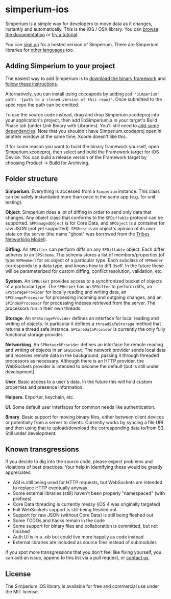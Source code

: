 simperium-ios
=============

Simperium is a simple way for developers to move data as it changes, instantly and automatically. This is the iOS / OSX library. You can [browse the documentation](http://simperium.com/docs/ios/) or [try a tutorial](https://simperium.com/tutorials/simpletodo-ios/).

You can [sign up](http://simperium.com) for a hosted version of Simperium. There are Simperium libraries for [other languages](https://simperium.com/overview/) too.

Adding Simperium to your project
--------------------------------
The easiest way to add Simperium is to [download the binary framework](https://docs.google.com/uc?export=download&id=0B_WOy42eJTXtMl90cHN1YVUzRlk) and [follow these instructions](http://simperium.com/docs/ios/).

Alternatively, you can install using cocoapods by adding `pod 'Simperium' path: '{path to a cloned version of this repo}'`. Once submitted to the spec repo the path can be omitted.

To use the source code instead, drag and drop Simperium.xcodeproj into your application's project, then add libSimperium.a in your target's Build Phase tab (under Link Binary with Libraries). You'll still need to [add some dependencies](http://simperium.com/docs/ios/#add). Note that you shouldn't have Simperium.xcodeproj open in another window at the same time. Xcode doesn't like this.

If for some reason you want to build the binary framework yourself, open Simperium.xcodeproj, then select and build the Framework target for iOS Device. You can build a release version of the Framework target by choosing Product -> Build for Archiving.

Folder structure
----------------
**Simperium**. Everything is accessed from a `Simperium` instance. This class can be safely instantiated more than once in the same app (e.g. for unit testing).

**Object**. Simperium does a lot of diffing in order to send only data that changes. Any object class that conforms to the `SPDiffable` protocol can be supported. `SPManagedObject` is for Core Data, and `SPObject` is a container for raw JSON (not yet supported). `SPGhost` is an object's opinion of its own state on the server (the name "ghost" was borrowed from the [Tribes Networking Model](http://www.pingz.com/wordpress/wp-content/uploads/2009/11/tribes_networking_model.pdf)).

**Diffing**. An `SPDiffer` can perform diffs on any `SPDiffable` object. Each differ adheres to an `SPSchema`. The schema stores a list of members/properties (of type `SPMember`) for an object of a particular type. Each subclass of `SPMember` corresponds to a data type, and knows how to diff itself. In the future these will be parameterized for custom diffing, conflict resolution, validation, etc.

**System**. An `SPBucket` provides access to a synchronized bucket of objects of a particular type. The `SPBucket` has an `SPDiffer` to perform diffs, an `SPStorageProvider` for locally reading and writing data, an `SPChangeProcessor` for processing incoming and outgoing changes, and an `SPIndexProcessor` for processing indexes retrieved from the server. The processors run in their own threads.

**Storage**. An `SPStorageProvider` defines an interface for local reading and writing of objects. In particular it defines a `threadSafeStorage` method that returns a thread safe instance. `SPCoreDataProvider` is currently the only fully functional storage provider.

**Networking**. An `SPNetworkProvider` defines an interface for remote reading and writing of objects in an `SPBucket`. The network provider sends local data and receives remote data in the background, passing it through threaded processors as necessary. Although there is an HTTP provider, the WebSockets provider is intended to become the default (but is still under development).

**User**. Basic access to a user's data. In the future this will hold custom properties and presence information.

**Helpers**. Exporter, keychain, etc.

**UI**. Some default user interfaces for common needs like authentication.

**Binary**. Basic support for moving binary files, either between client devices or potentially from a server to clients. Currently works by syncing a file URI and then using that to upload/download the corresponding data to/from S3. Still under development.

Known transgressions
--------------------
If you decide to dig into the source code, please expect problems and violations of best practices. Your help in identifying these would be greatly appreciated.

* ASI is still being used for HTTP requests, but WebSockets are intended to replace HTTP eventually anyway
* Some external libraries (still) haven't been properly "namespaced" (with prefixes)
* Core Data threading is currently messy (iOS 4 was originally targeted)
* Full WebSockets support is still being fleshed out
* Support for raw JSON (without Core Data) is still being fleshed out
* Some TODOs and hacks remain in the code
* Some support for binary files and collaboration is committed, but not finished
* Auth UI is in a .xib but could live more happily as code instead
* External libraries are included as source files instead of submodules

If you spot more transgressions that you don't feel like fixing yourself, you can add an issue, append to this list via a pull request, or [contact us](http://simperium.com/contact/).

License
-------
The Simperium iOS library is available for free and commercial use under the MIT license.